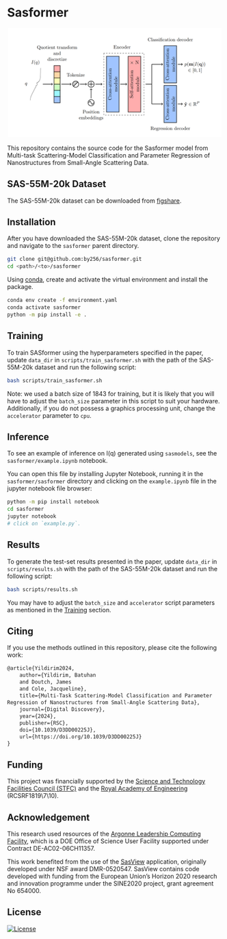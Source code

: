 # Sasformer

<p align="center">
    <img src="./header.png" width="500">
</p>

This repository contains the source code for the Sasformer model from Multi-task Scattering-Model Classification and Parameter Regression of Nanostructures from Small-Angle Scattering Data.

## SAS-55M-20k Dataset

The SAS-55M-20k dataset can be downloaded from [figshare](https://doi.org/10.6084/m9.figshare.21716618).

## Installation

After you have downloaded the SAS-55M-20k dataset, clone the repository and navigate to the `sasformer` parent directory.

```bash
git clone git@github.com:by256/sasformer.git
cd <path>/<to>/sasformer
```

Using [conda](https://conda.io/projects/conda/en/latest/user-guide/install/index.html), create and activate the virtual environment and install the package.

```bash
conda env create -f environment.yaml
conda activate sasformer
python -m pip install -e .
```

## Training

To train SASformer using the hyperparameters specified in the paper, update `data_dir` in `scripts/train_sasformer.sh` with the path of the SAS-55M-20k dataset and run the following script:

```bash
bash scripts/train_sasformer.sh
```

Note: we used a batch size of 1843 for training, but it is likely that you will have to adjust the `batch_size` parameter in this script to suit your hardware. Additionally, if you do not possess a graphics processing unit, change the `accelerator` parameter to `cpu`.

## Inference

To see an example of inference on I(q) generated using `sasmodels`, see the `sasformer/example.ipynb` notebook.

You can open this file by installing Jupyter Notebook, running it in the `sasformer/sasformer` directory and clicking on the `example.ipynb` file in the jupyter notebook file browser:

```bash
python -m pip install notebook
cd sasformer
jupyter notebook
# click on `example.py`.
```

## Results

To generate the test-set results presented in the paper, update `data_dir` in `scripts/results.sh` with the path of the SAS-55M-20k dataset and run the following script:

```bash
bash scripts/results.sh
```

You may have to adjust the `batch_size` and `accelerator` script parameters as mentioned in the [Training](#training) section.

## Citing

If you use the methods outlined in this repository, please cite the following work:

```
@article{Yildirim2024,
    author={Yildirim, Batuhan
    and Doutch, James
    and Cole, Jacqueline},
    title={Multi-Task Scattering-Model Classification and Parameter Regression of Nanostructures from Small-Angle Scattering Data},
    journal={Digital Discovery},
    year={2024},
    publisher={RSC},
    doi={10.1039/D3DD00225J},
    url={https://doi.org/10.1039/D3DD00225J}
}
```

## Funding

This project was financially supported by the [Science and Technology Facilities Council (STFC)](https://stfc.ukri.org/) and the [Royal Academy of Engineering](https://www.raeng.org.uk/) (RCSRF1819\7\10).

## Acknowledgement

This research used resources of the [Argonne Leadership Computing Facility](https://www.alcf.anl.gov/), which is a DOE Office of Science User Facility supported under Contract DE-AC02-06CH11357.

This work benefited from the use of the [SasView](https://www.sasview.org/) application, originally developed under NSF award DMR-0520547. SasView contains code developed with funding from the European Union’s Horizon 2020 research and innovation programme under the SINE2020 project, grant agreement No 654000.

## License

[![License](http://img.shields.io/:license-mit-blue.svg?style=flat-square)](http://badges.mit-license.org)
